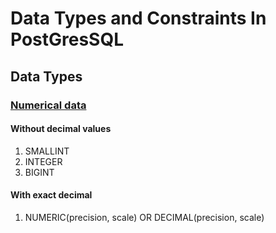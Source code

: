 # Data Types and Constraints In PostGresSQL

## Data Types

###  [Numerical data](https://www.postgresql.org/docs/current/datatype-numeric.html)
#### Without decimal values
1. SMALLINT
2. INTEGER
3. BIGINT

#### With exact decimal
1. NUMERIC(precision, scale)
   OR
   DECIMAL(precision, scale)
